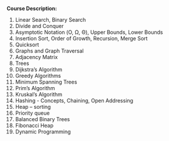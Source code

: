 **Course Description:**

1. Linear Search, Binary Search
2. Divide and Conquer
3. Asymptotic Notation (Ο, Ω, Θ), Upper Bounds, Lower Bounds
4. Insertion Sort, Order of Growth, Recursion, Merge Sort
5. Quicksort
6. Graphs and Graph Traversal
7. Adjacency Matrix
8. Trees
9. Dijkstra’s Algorithm
10. Greedy Algorithms
11. Minimum Spanning Trees
12. Prim’s Algorithm
13. Kruskal’s Algorithm
14. Hashing - Concepts, Chaining, Open Addressing
15. Heap – sorting
16. Priority queue
17. Balanced Binary Trees
18. Fibonacci Heap
19. Dynamic Programming
